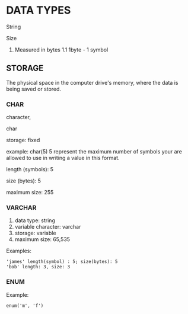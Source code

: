 # DATA TYPES

String 

Size 
1. Measured in bytes
    1.1 1byte - 1 symbol

## STORAGE

The physical space in the computer drive's memory, where the data is being saved or stored.

### CHAR 

character, 

char

storage: fixed 

example: char(5) 5 represent the maximum number of symbols your are allowed to use in writing a value in this format. 

length (symbols): 5

size (bytes): 5

maximum size: 255


### VARCHAR

1. data type: string 
2. variable character: varchar
3. storage: variable
4. maximum size: 65,535

Examples:
```
'james' length(symbol) : 5; size(bytes): 5
'bob' length: 3, size: 3
```

### ENUM

Example:
```
enum('m', 'f') 
```



